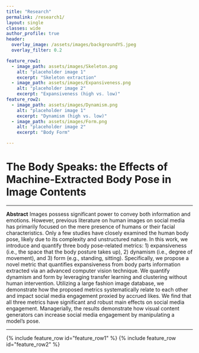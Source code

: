 ```yaml
---  
title: "Research"
permalink: /research1/
layout: single
classes: wide
author_profile: true
header:
  overlay_image: /assets/images/backgroundYS.jpeg
  overlay_filter: 0.2

feature_row1:
  - image_path: assets/images/Skeleton.png
    alt: "placeholder image 1"
    excerpt: "Skeleton extraction"
  - image_path: assets/images/Expansiveness.png
    alt: "placeholder image 2"
    excerpt: "Expansiveness (high vs. low)"
feature_row2:
  - image_path: assets/images/Dynamism.png
    alt: "placeholder image 1"
    excerpt: "Dynamism (high vs. low)"
  - image_path: assets/images/Form.png
    alt: "placeholder image 2"
    excerpt: "Body Form"

---
```

  

# The Body Speaks: the Effects of Machine-Extracted Body Pose in Image Contents

---
**Abstract** Images possess significant power to convey both information and emotions. However, previous literature on human images on social media has primarily focused on the mere presence of humans or their facial characteristics. Only a few studies have closely examined the human body pose, likely due to its complexity and unstructured nature. In this work, we introduce and quantify three body pose-related metrics: 1&#41; expansiveness (i.e., the space that the body posture takes up), 2&#41; dynamism (i.e., degree of movement), and 3&#41; form (e.g., standing, sitting). Specifically, we propose a novel metric that quantifies expansiveness from body parts information extracted via an advanced computer vision technique. We quantify dynamism and form by leveraging transfer learning and clustering without human intervention. Utilizing a large fashion image database, we demonstrate how the proposed metrics systematically relate to each other and impact social media engagement proxied by accrued likes. We find that all three metrics have significant and robust main effects on social media engagement. Managerially, the results demonstrate how visual content generators can increase social media engagement by manipulating a model’s pose.

---
{% include feature_row id="feature_row1" %}
{% include feature_row id="feature_row2" %}




